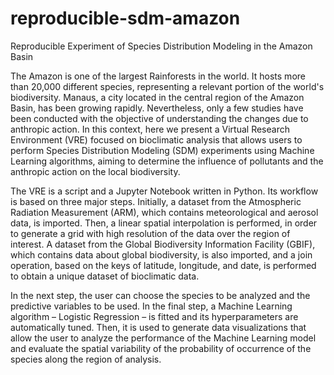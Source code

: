 # reproducible-sdm-amazon
Reproducible Experiment of Species Distribution Modeling in the Amazon Basin

The Amazon is one of the largest Rainforests in the world. It hosts more than 20,000 different species, representing a relevant portion of the world's biodiversity. Manaus, a city located in the central region of the Amazon Basin, has been growing rapidly. Nevertheless, only a few studies have been conducted with the objective of understanding the changes due to anthropic action. In this context, here we present a Virtual Research Environment (VRE) focused on bioclimatic analysis that allows users to perform Species Distribution Modeling (SDM) experiments using Machine Learning algorithms, aiming to determine the influence of pollutants and the anthropic action on the local biodiversity.

The VRE is a script and a Jupyter Notebook written in Python. Its workflow is based on three major steps. Initially, a dataset from the Atmospheric Radiation Measurement (ARM), which contains meteorological and aerosol data, is imported. Then, a linear spatial interpolation is performed, in order to generate a grid with high resolution of the data over the region of interest. A dataset from the Global Biodiversity Information Facility (GBIF), which contains data about global biodiversity, is also imported, and a join operation, based on the keys of latitude, longitude, and date, is performed to obtain a unique dataset of bioclimatic data. 

In the next step, the user can choose the species to be analyzed and the predictive variables to be used. In the final step, a Machine Learning algorithm – Logistic Regression – is fitted and its hyperparameters are automatically tuned. Then, it is used to generate data visualizations that allow the user to analyze the performance of the Machine Learning model and evaluate the spatial variability of the probability of occurrence of the species along the region of analysis.
